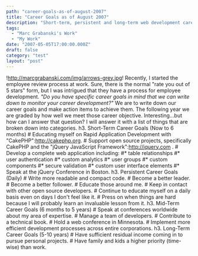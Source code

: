 ```yaml
---
path: "career-goals-as-of-august-2007"
title: "Career Goals as of August 2007"
description: "Short-term, persistent and long-term web development career goals as of August, 2007."
tags: 
  - "Marc Grabanski's Work"
  - "My Work"
date: "2007-05-05T17:00:00.000Z"
draft: false
category: "test"
layout: "post"
---
```


!http://marcgrabanski.com/img/arrows-grey.jpg! Recently, I started the employee review process at work. Sure, there is the normal "rate you out of 5 stars" form, but I was intrigued that they have a process for employee development. *"Do you have specific career goals in mind that we can write down to monitor your career development?"* We are to write down our career goals and make action items to achieve them. The following year we are graded by how well we meet those career objective. Interesting...but how can I answer that question? I will answer it with a list of things that are broken down into categories. h3. Short-Term Career Goals (Now to 6 months) # Educating myself on Rapid Application Development with "CakePHP":http://cakephp.org. # Support open source projects, specifically CakePHP and the "jQuery JavaScript Framework":http://jquery.com . # Develop a complete web application including: #* table relationships #* user authentication #* custom analytics #* user groups #* custom components #* secure validation #* custom user interface elements #* Speak at the jQuery Conference in Boston. h3. Persistent Career Goals (Daily) # Write more readable and compact code. # Become a better leader. # Become a better follower. # Educate those around me. # Keep in contact with other open source developers. # Continue to educate myself on a daily basis even on days I don't feel like it. # Press on when things are hard because I will probably learn an invaluable lesson from it. h3. Mid-Term Career Goals (6 months to 5 years) # Speak at conferences worldwide about my area of expertise. # Manage a team of developers. # Contribute to a technical book. # Hold a web conference in Minnesota. # Implement more efficient development processes across entire corporations. h3. Long-Term Career Goals (5-10 years) # Have sufficient residual income coming in to pursue personal projects. # Have family and kids a higher priority (time-wise) than work.